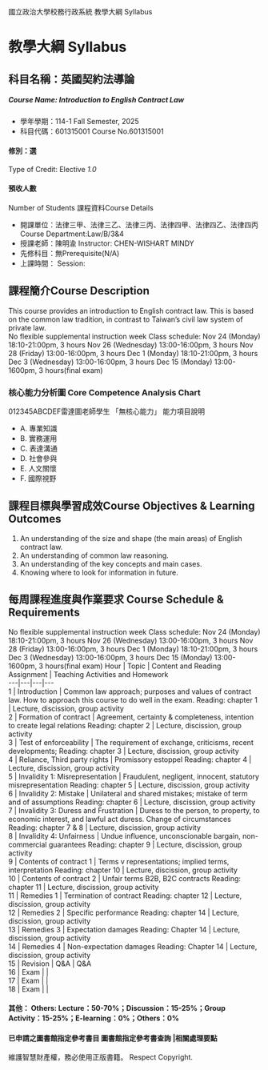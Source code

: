 國立政治大學校務行政系統 教學大綱 Syllabus
# 教學大綱 Syllabus
##  科目名稱：英國契約法導論
#####  Course Name: Introduction to English Contract Law
  * 學年學期：114-1 Fall Semester, 2025 
  * 科目代碼：601315001 Course No.601315001
#### 修別：選
Type of Credit: Elective 
_1.0_
#### 預收人數
Number of Students
課程資料Course Details
  * 開課單位：法律三甲、法律三乙、法律三丙、法律四甲、法律四乙、法律四丙 Course Department:Law/B/3&4 
  * 授課老師：陳明渝 Instructor: CHEN-WISHART MINDY 
  * 先修科目：無Prerequisite(N/A)
  * 上課時間： Session: 
##  課程簡介Course Description
This course provides an introduction to English contract law. This is based on the common law tradition, in contrast to Taiwan’s civil law system of private law.  
No flexible supplemental instruction week
Class schedule:
Nov 24 (Monday) 18:10-21:00pm, 3 hours
Nov 26 (Wednesday) 13:00-16:00pm, 3 hours
Nov 28 (Friday) 13:00-16:00pm, 3 hours
Dec 1 (Monday) 18:10-21:00pm, 3 hours
Dec 3 (Wednesday) 13:00-16:00pm, 3 hours
Dec 15 (Monday) 13:00-1600pm, 3 hours(final exam)
###  核心能力分析圖 Core Competence Analysis Chart
012345ABCDEF雷達圖老師學生
「無核心能力」 
能力項目說明
  * A. 專業知識
  * B. 實務運用
  * C. 表達溝通
  * D. 社會參與
  * E. 人文關懷
  * F. 國際視野
##  課程目標與學習成效Course Objectives & Learning Outcomes 
  1. An understanding of the size and shape (the main areas) of English contract law.
  2. An understanding of common law reasoning.
  3. An understanding of the key concepts and main cases.
  4. Knowing where to look for information in future.
##  每周課程進度與作業要求 Course Schedule & Requirements
No flexible supplemental instruction week
Class schedule:
Nov 24 (Monday) 18:10-21:00pm, 3 hours
Nov 26 (Wednesday) 13:00-16:00pm, 3 hours
Nov 28 (Friday) 13:00-16:00pm, 3 hours
Dec 1 (Monday) 18:10-21:00pm, 3 hours
Dec 3 (Wednesday) 13:00-16:00pm, 3 hours
Dec 15 (Monday) 13:00-1600pm, 3 hours(final exam)
Hour |  Topic |  Content and Reading Assignment |  Teaching Activities and Homework  
---|---|---|---  
1 |  Introduction |  Common law approach; purposes and values of contract law. How to approach this course to do well in the exam. Reading: chapter 1 |  Lecture, discission, group activity  
2 |  Formation of contract |  Agreement, certainty & completeness, intention to create legal relations Reading: chapter 2 |  Lecture, discission, group activity  
3 |  Test of enforceability |  The requirement of exchange, criticisms, recent developments; Reading: chapter 3 |  Lecture, discission, group activity  
4 |  Reliance, Third party rights |  Promissory estoppel Reading: chapter 4 |  Lecture, discission, group activity  
5 |  Invalidity 1: Misrepresentation |  Fraudulent, negligent, innocent, statutory misrepresentation Reading: chapter 5 |  Lecture, discission, group activity  
6 |  Invalidity 2: Mistake |  Unilateral and shared mistakes; mistake of term and of assumptions Reading: chapter 6 |  Lecture, discission, group activity  
7 |  Invalidity 3: Duress and Frustration |  Duress to the person, to property, to economic interest, and lawful act duress. Change of circumstances Reading: chapter 7 & 8 |  Lecture, discission, group activity  
8 |  Invalidity 4: Unfairness |  Undue influence, unconscionable bargain, non-commercial guarantees Reading: chapter 9 |  Lecture, discission, group activity  
9 |  Contents of contract 1 |  Terms v representations; implied terms, interpretation Reading: chapter 10 |  Lecture, discission, group activity  
10 |  Contents of contract 2 |  Unfair terms B2B, B2C contracts Reading: chapter 11 |  Lecture, discission, group activity  
11 |  Remedies 1 |  Termination of contract Reading: chapter 12 |  Lecture, discission, group activity  
12 |  Remedies 2 |  Specific performance Reading: chapter 14 |  Lecture, discission, group activity  
13 |  Remedies 3 |  Expectation damages Reading: Chapter 14 |  Lecture, discission, group activity  
14 |  Remedies 4 |  Non-expectation damages Reading: Chapter 14 |  Lecture, discission, group activity  
15 |  Revision |  Q&A |  Q&A  
16 |  Exam |  |   
17 |  Exam |  |   
18 |  Exam |  |   
####  其他： Others: Lecture：50-70%；Discussion：15-25%；Group Activity：15-25%；E-learning：0%；Others：0% 
####  已申請之圖書館指定參考書目  圖書館指定參考書查詢 |相關處理要點
維護智慧財產權，務必使用正版書籍。 Respect Copyright.